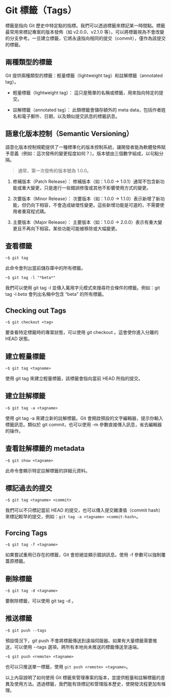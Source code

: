 # Git 標籤（Tags）

標籤是指向 Git 歷史中特定點的指標。我們可以透過標籤來標記某一時間點。標籤最常用來標記專案的版本發佈（如 v2.0.0、v2.1.0 等）。可以將標籤視為不會改變的分支參考。一旦建立標籤，它將永遠指向相同的提交（commit），僅作為該提交的標籤。


## 兩種類型的標籤

Git 提供兩種類型的標籤：輕量標籤（lightweight tag）和註解標籤（annotated tag）。

* 輕量標籤（lightweight tag）：
這只是簡單的名稱或標籤，用來指向特定的提交。

* 註解標籤（annotated tag）：
此類標籤會儲存額外的 meta data，包括作者姓名和電子郵件、日期，以及類似提交訊息的標籤訊息。

## 語意化版本控制（Semantic Versioning）


語意化版本控制規範提供了一種標準化的版本控制系統，讓開發者能為軟體發佈賦予意義（例如：這次發佈的變更程度如何？）。版本號由三個數字組成，以句點分隔。

> 通常，第一次發佈的版本號為 1.0.0。

1. 修補版本（Patch Release）：
修補版本（如：1.0.0 -> 1.0.1）通常不包含新功能或重大變更，只是進行一些錯誤修復或其他不影響使用方式的變更。

2. 次要版本（Minor Release）：
次要版本（如：1.0.0 -> 1.1.0）表示新增了新功能，但仍向下相容，不會造成破壞性變更。這些新增功能是可選的，不需要使用者重寫程式碼。

3. 主要版本（Major Release）：
主要版本（如：1.0.0 -> 2.0.0）表示有重大變更且不再向下相容。某些功能可能被移除或大幅變更。


## 查看標籤

```console
~$ git tag
```

此命令會列出當前儲存庫中的所有標籤。

```console
~$ git tag -l "*beta*"
```

我們可以使用 git tag -l 並傳入萬用字元模式來搜尋符合條件的標籤。例如：git tag -l *beta* 會列出名稱中包含 “beta” 的所有標籤。


## Checking out Tags

```console
~$ git checkout <tag>
```

要查看特定標籤時的專案狀態，可以使用 git checkout <tag>。這會使你進入分離的 HEAD 狀態。


## 建立輕量標籤

```console
~$ git tag <tagname>
```

使用 git tag <tagname> 來建立輕量標籤，該標籤會指向當前 HEAD 所指的提交。


## 建立註解標籤

```console
~$ git tag -a <tagname>
```
使用 git tag -a <tagname> 來建立新的註解標籤。Git 會開啟預設的文字編輯器，提示你輸入標籤訊息。類似於 git commit，也可以使用 -m 參數直接傳入訊息，省去編輯器的操作。


## 查看註解標籤的 metadata

```console
~$ git show <tagname>
```
此命令會顯示特定註解標籤的詳細元資料。


## 標記過去的提交

```console
~$ git tag <tagname> <commit>
```

我們可以不只標記當前 HEAD 的提交，也可以傳入提交雜湊值（commit hash）來標記較早的提交，例如：`git tag -a <tagname> <commit-hash>`。


## Forcing Tags

```console
~$ git tag -f <tagname>
```

如果嘗試重用已存在的標籤，Git 會拒絕並顯示錯誤訊息。使用 -f 參數可以強制覆蓋原標籤。


## 刪除標籤

```console
~$ git tag -d <tagname>
```

要刪除標籤，可以使用 git tag -d <tagname>。

## 推送標籤

```console
~$ git push --tags
```

預設情況下，git push 不會將標籤傳送到遠端伺服器。如果有大量標籤需要推送，可以使用 --tags 選項，將所有本地尚未推送的標籤傳送至遠端。

```console
~$ git push <remote> <tagname>
```

也可以只推送單一標籤，使用 `git push <remote> <tagname>`。

以上內容說明了如何使用 Git 標籤來管理專案的版本，並提供輕量和註解標籤的差異及使用方法。透過標籤，我們能有效標記和管理版本歷史，使開發流程更加有條理。
